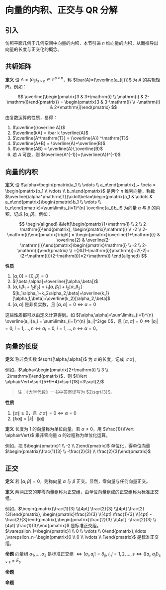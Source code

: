 # 向量的内积、正交与 QR 分解

## 引入

仿照平面几何于几何空间中向量的内积，本节引进 $n$ 维向量的内积，从而推导出向量的长度与正交化的概念。

## 共轭矩阵

**定义** 设 $A=(a_{ij})_{s\times n}\in\mathbb{C}^{s\times n}$，称 $\bar{A}=(\overline{a_{ij}})$ 为 $A$ 的共轭矩阵。例如：

$$
\overline{\begin{pmatrix}3 & 3+\mathrm{i} \\ \mathrm{i} & 2-\mathrm{i}\end{pmatrix}} = \begin{pmatrix}3 & 3-\mathrm{i} \\ -\mathrm{i} & 2+\mathrm{i}\end{pmatrix}
$$

由复数运算的性质，易得：

1. $\overline{(\overline A)}$
2. $\overline{kA} = \bar k \overline{A}$
3. $\overline{A^\mathrm{T}} = (\overline{A}) ^\mathrm{T}$
4. $\overline{A+B} = \overline{A}+\overline{B}$
5. $\overline{AB} = \overline{A}\,\overline{B}$
6. 若 $A$ 可逆，则 $\overline{A^{-1}}=(\overline{A})^{-1}$

## 向量的内积

**定义** 设 $\alpha=\begin{pmatrix}a_1 \\ \vdots \\ a_n\end{pmatrix},~ \beta = \begin{pmatrix}b_1 \\ \vdots \\ b_n\end{pmatrix}$ 是两个 $n$ 维列向量，称数 $\overline{\alpha^\mathrm{T}}\cdot\beta=\begin{pmatrix}a_1 & \cdots & a_n\end{pmatrix}\begin{pmatrix}b_1 \\ \vdots \\ b_n\end{pmatrix}=\sum\limits_{i=1}^{n} \overline{a_i}b_i$ 为向量 $\alpha$ 与 $\beta$ 的内积，记成 $[\alpha,\beta]$。例如：

$$
\begin{aligned}
&\left[\begin{pmatrix}1+\mathrm{i} \\ 2 \\ 2-\mathrm{i}\end{pmatrix}, \begin{pmatrix}\mathrm{i} \\ -2 \\ 2-\mathrm{i}\end{pmatrix}\right] = \begin{pmatrix}\overline{1+\mathrm{i}} & \overline{2} & \overline{2-\mathrm{i}}\end{pmatrix}\begin{pmatrix}\mathrm{i} \\ -2 \\ 2-\mathrm{i}\end{pmatrix}  \\
={}&(1-\mathrm{i})\mathrm{i}+2(-2)+(2+\mathrm{i})(2-\mathrm{i})=2+\mathrm{i}
\end{aligned}
$$

**性质**

1. $[\alpha,0]=[0,\beta]=0$
2. $[\beta,\alpha]=\overline{[\alpha,\beta]}$
3. $[\alpha,l_1\beta_1+l_2\beta_2]=l_1[\alpha,\beta_1]+l_2[\alpha,\beta_2]$  
   $[k_1\alpha_1+k_2\alpha_2,\beta]=\overline{k_1}[\alpha_1,\beta]+\overline{k_2}[\alpha_2,\beta]$
4. $[\alpha,\alpha]$ 是非负实数，且 $[\alpha,\alpha]=0\iff \alpha=0$

这些性质都可以由定义计算得到。如 $[\alpha,\alpha]=\sum\limits_{i=1}^{n} \overline{a_i}a_i = \sum\limits_{i=1}^{n} |a_i|^2\ge 0$，且 $[\alpha,\alpha]=0\iff |a_i|=0,~ i=1,\ldots ,n\iff a_i=0,~ i=1,\ldots ,n\iff \alpha=0$。

## 向量的长度

**定义** 称非负实数 $\sqrt{[\alpha,\alpha]}$ 为 $\alpha$ 的长度，记成 $\lVert\alpha\rVert$。

例如，$\alpha=\begin{pmatrix}2+\mathrm{i} \\ 3 \\ -2\mathrm{i}\end{pmatrix}$，则 $\lVert \alpha\rVert=\sqrt{5+9+4}=\sqrt{18}=3\sqrt{2}$

> 注：《大学代数》一书中答案误写为 $2\sqrt{3}$。

**性质**

1. $\lVert\alpha\rVert\ge0$，且 $\lVert\alpha\rVert=0\iff \alpha=0$
2. $\lVert k\alpha\rVert=|k|\cdot\lVert\alpha\rVert$

**定义** 长度为 $1$ 的向量称为单位向量。若 $\alpha\neq 0$，用 $\frac{1}{\lVert \alpha\rVert}$ 乘非零向量 $\alpha$ 的过程称为单位化运算。

例如，把 $\begin{pmatrix}1 \\ -2 \\ 2\end{pmatrix}$ 单位化，得单位向量 $\begin{pmatrix}\frac{1}{3} \\ -\frac{2}{3} \\ \frac{2}{3}\end{pmatrix}$

## 正交

**定义** 若 $[\alpha,\beta]=0$，则称向量 $\alpha$ 与 $\beta$ 正交。显然，零向量与任何向量正交。

**定义** 两两正交的非零向量组称为正交组，由单位向量组成的正交组称为标准正交组。

例如，$\begin{pmatrix}\frac{1}{3} \\[4pt] \frac{2}{3} \\[4pt] \frac{2}{3}\end{pmatrix}, \begin{pmatrix}\frac{2}{3} \\[4pt] \frac{1}{3} \\[4pt] -\frac{2}{3}\end{pmatrix},\begin{pmatrix}\frac{2}{3} \\[4pt] -\frac{2}{3} \\[4pt] \frac{1}{3}\end{pmatrix}$ 是标准正交组。$\varepsilon_1=\begin{pmatrix}1 \\ 0 \\ \vdots \\ 0\end{pmatrix},\ldots ,\varepsilon_n=\begin{pmatrix}0 \\ 0 \\ \vdots \\ 1\end{pmatrix}$ 是标准正交组。

**命题** 向量组 $\alpha_1,\ldots ,\alpha_s$ 是标准正交组 $\iff [a_i,a_j]=\delta_{ij},~ i,j=1,2,\ldots ,s\iff([a_i,a_j])_{s\times s}=E_s$

**命题** 

**命题** 
